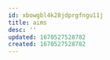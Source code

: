 ```yaml
---
id: xbowgbl4k28jdprgfngu11j
title: aims
desc: ''
updated: 1670527528782
created: 1670527528782
---
```

